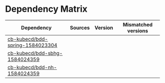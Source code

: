 # Dependency Matrix

Dependency | Sources | Version | Mismatched versions
---------- | ------- | ------- | -------------------
[cb-kubecd/bdd-spring-1584023304](https://github.com/cb-kubecd/bdd-spring-1584023304.git) |  | []() | 
[cb-kubecd/bdd-sbhg-1584024359](https://github.com/cb-kubecd/bdd-sbhg-1584024359.git) |  | []() | 
[cb-kubecd/bdd-nh-1584024359](https://github.com/cb-kubecd/bdd-nh-1584024359.git) |  | []() | 
